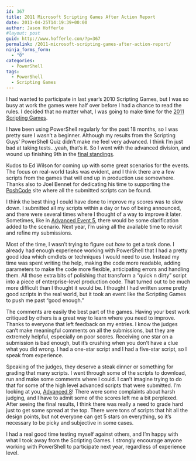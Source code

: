 ```yaml
---
id: 367
title: 2011 Microsoft Scripting Games After Action Report
date: 2011-04-25T14:19:39+00:00
author: Jason Hofferle
#layout: post
guid: http://www.hofferle.com/?p=367
permalink: /2011-microsoft-scripting-games-after-action-report/
ninja_forms_form:
  - "0"
categories:
  - PowerShell
tags:
  - PowerShell
  - Scripting Games
---
```

I had wanted to participate in last year&#8217;s 2010 Scripting Games, but I was so busy at work the games were half over before I had a chance to read the rules. I decided that no matter what, I was going to make time for the [2011 Scripting Games](http://blogs.technet.com/b/heyscriptingguy/archive/2011/04/10/2011-scripting-games-all-links-on-one-page.aspx).

I have been using PowerShell regularly for the past 18 months, so I was pretty sure I wasn&#8217;t a beginner. Although my results from the Scripting Guys&#8217; PowerShell Quiz didn&#8217;t make me feel very advanced. I think I&#8217;m just bad at taking tests&#8230;yeah, that&#8217;s it. So I went with the advanced division, and wound up finishing 9th in the [final standings](http://blogs.technet.com/b/heyscriptingguy/archive/2011/04/25/final-results-winners-for-the-2011-scripting-games-advanced-category.aspx). 

Kudos to Ed Wilson for coming up with some great scenarios for the events. The focus on real-world tasks was evident, and I think there are a few scripts from the games that will end up in production use somewhere. Thanks also to Joel Bennet for dedicating his time to supporting the [PoshCode](https://github.com/PoshCode) site where all the submitted scripts can be found.

I think the best thing I could have done to improve my scores was to slow down. I submitted all my scripts within a day or two of being announced, and there were several times where I thought of a way to improve it later. Sometimes, like in [Advanced Event 5](http://blogs.technet.com/b/heyscriptingguy/archive/2011/04/08/the-2011-scripting-games-advanced-event-5-use-powershell-to-determine-upgrade-to-windows-7-eligibility.aspx), there would be some clarification added to the scenario. Next year, I&#8217;m using all the available time to revisit and refine my submissions.

Most of the time, I wasn&#8217;t trying to figure out _how_ to get a task done. I already had enough experience working with PowerShell that I had a pretty good idea which cmdlets or techniques I would need to use. Instead my time was spent writing the help, making the code more readable, adding parameters to make the code more flexible, anticipating errors and handling them. All those extra bits of polishing that transform a &#8220;quick n dirty&#8221; script into a piece of enterprise-level production code. That turned out to be much more difficult than I thought it would be. I thought I had written some pretty good scripts in the real world, but it took an event like the Scripting Games to push me past &#8220;good enough.&#8221;

The comments are easily the best part of the games. Having your best work critiqued by others is a great way to learn where you need to improve. Thanks to everyone that left feedback on my entries. I know the judges can&#8217;t make meaningful comments on all the submissions, but they are extremely helpful, especially on poor scores. Receiving one star on a submission is bad enough, but it&#8217;s crushing when you don&#8217;t have a clue what you did wrong. I had a one-star script and I had a five-star script, so I speak from experience.

Speaking of the judges, they deserve a steak dinner or something for grading that many scripts. I went through some of the scripts to download, run and make some comments where I could. I can&#8217;t imagine trying to do that for some of the high level advanced scripts that were submitted. I&#8217;m looking at you, [Advanced 8](http://blogs.technet.com/b/heyscriptingguy/archive/2011/04/13/the-2011-scripting-games-advanced-event-8-use-powershell-to-remove-metadata-and-resize-images.aspx)! There were some complaints about harsh judging, and I have to admit some of the scores left me a bit perplexed. After seeing the final results, I think there was really a need to grade hard just to get some spread at the top. There were tons of scripts that hit all the design points, but not everyone can get 5 stars on everything, so it&#8217;s necessary to be picky and subjective in some cases. 

I had a real good time testing myself against others, and I&#8217;m happy with what I took away from the Scripting Games. I strongly encourage anyone working with PowerShell to participate next year, regardless of experience level.